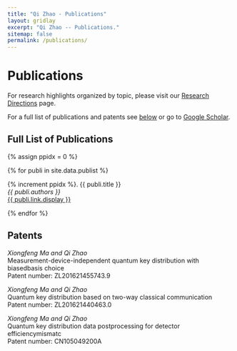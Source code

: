 ```yaml
---
title: "Qi Zhao - Publications"
layout: gridlay
excerpt: "Qi Zhao -- Publications."
sitemap: false
permalink: /publications/
---
```


# Publications

For research highlights organized by topic, please visit our [Research Directions](/research/) page.

For a full list of publications and patents see [below](#full-list-of-publications) or go to [Google Scholar](https://scholar.google.com/citations?user=VVQuTDMAAAAJ&hl=zh-CN&authuser=1).

## Full List of Publications

{% assign ppidx = 0 %}

{% for publi in site.data.publist %}

{% increment ppidx %}. {{ publi.title }} <br />
  <em>{{ publi.authors }} </em><br /><a href="{{ publi.link.url }}">{{ publi.link.display }}</a>

{% endfor %}
<br/>


## Patents
<em> Xiongfeng Ma and Qi Zhao </em><br />Measurement-device-independent quantum key distribution with biasedbasis choice<br /> Patent number: ZL201621455743.9

<em> Xiongfeng Ma and Qi Zhao </em><br />Quantum key distribution based on two-way classical communication <br /> Patent number: ZL201621440463.0

<em> Xiongfeng Ma and Qi Zhao </em><br />Quantum key distribution data postprocessing for detector efficiencymismatc <br /> Patent number: CN105049200A

